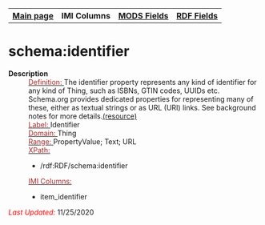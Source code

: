 <!DOCTYPE html>
<html>

<body>
<table style="width:100%">
  <tr>
    <th><a href="index.md">Main page</a></th>
	<th>IMI Columns</th>
    <th><a href="MODS.md">MODS Fields</a></th>
    <th><a href="#">RDF Fields</a></th>
  </tr>
</table>



<h1>schema:identifier</h1>
<dl>
  <dt><b>Description</b></dt>
  <dd><ins><font color="brown">Definition: </font></ins>The identifier property represents any kind of identifier for any kind of Thing, such as ISBNs, GTIN codes, UUIDs etc. Schema.org provides dedicated properties for representing many of these, either as textual strings or as URL (URI) links. See background notes for more details.<a href="https://schema.org/identifier">(resource)</a></dd>
  <dd><ins><font color="brown">Label: </font></ins> Identifier</dd>
  <dd><ins><font color="brown">Domain: </font></ins> Thing</dd>
  <dd><ins><font color="brown">Range: </font></ins> PropertyValue; Text; URL</dd>
  <dd><ins><font color="brown">XPath:</font></ins>
	<ul>
		<li>/rdf:RDF/schema:identifier</li>
	</ul>
  </dd>
  <dd><ins><font color="brown">IMI Columns: </font></ins>
	<ul>
		<li>item_identifier</li>
		</ul>
	</dd>
	<p><font color="red"><i>Last Updated: </i></font>11/25/2020</p>
</dl>

</body>
</html>